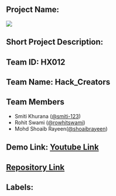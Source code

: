 ## Project Name:  


![](https://forthebadge.com/images/badges/made-with-python.svg)

## Short Project Description:

## Team ID: HX012

## Team Name: Hack_Creators

## Team Members
- Smiti Khurana ([@smiti-123](https://github.com/smiti-123))
- Rohit Swami ([@rowhitswami](https://github.com/rowhitswami))
- Mohd Shoaib Rayeen([@shoaibrayeen](https://github.com/shoaibrayeen))

## Demo Link: [Youtube Link]()

## [Repository Link](https://github.com/rowhitswami/HX012)

## Labels: 
